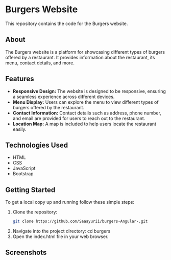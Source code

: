 # Burgers Website

This repository contains the code for the Burgers website.

## About

The Burgers website is a platform for showcasing different types of burgers offered by a restaurant. It provides information about the restaurant, its menu, contact details, and more.

## Features

- **Responsive Design:** The website is designed to be responsive, ensuring a seamless experience across different devices.
- **Menu Display:** Users can explore the menu to view different types of burgers offered by the restaurant.
- **Contact Information:** Contact details such as address, phone number, and email are provided for users to reach out to the restaurant.
- **Location Map:** A map is included to help users locate the restaurant easily.

## Technologies Used

- HTML
- CSS
- JavaScript
- Bootstrap

## Getting Started

To get a local copy up and running follow these simple steps:

1. Clone the repository:
   ```sh
   git clone https://github.com/Saaayurii/burgers-Angular-.git
2. Navigate into the project directory:
   cd burgers
3. Open the index.html file in your web browser.

## Screenshots
 
